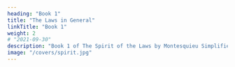 ```yaml
---
heading: "Book 1"
title: "The Laws in General"
linkTitle: "Book 1"
weight: 2
# "2021-09-30"
description: "Book 1 of The Spirit of the Laws by Montesquieu Simplified"
image: "/covers/spirit.jpg"
---
```

